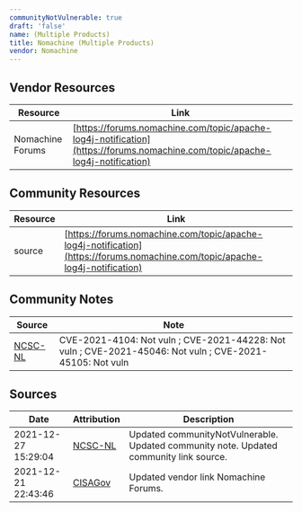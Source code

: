 ```yaml
---
communityNotVulnerable: true
draft: 'false'
name: (Multiple Products)
title: Nomachine (Multiple Products)
vendor: Nomachine
---
```


## Vendor Resources
| Resource | Link |
| --- | --- |
| Nomachine Forums | [https://forums.nomachine.com/topic/apache-log4j-notification](https://forums.nomachine.com/topic/apache-log4j-notification) |

## Community Resources
| Resource | Link |
| --- | --- |
| source | [https://forums.nomachine.com/topic/apache-log4j-notification](https://forums.nomachine.com/topic/apache-log4j-notification) |

## Community Notes
| Source | Note |
| --- | --- |
| [NCSC-NL](https://github.com/NCSC-NL/log4shell/blob/main/software/README.md) | CVE-2021-4104: Not vuln ; CVE-2021-44228: Not vuln ; CVE-2021-45046: Not vuln ; CVE-2021-45105: Not vuln </ul> |

## Sources
| Date | Attribution | Description |
| --- | --- | --- |
| 2021-12-27 15:29:04 | [NCSC-NL](https://github.com/NCSC-NL/log4shell/blob/main/software/README.md) | Updated communityNotVulnerable. Updated community note. Updated community link source.  |
| 2021-12-21 22:43:46 | [CISAGov](https://raw.githubusercontent.com/cisagov/log4j-affected-db/develop/README.md) | Updated vendor link Nomachine Forums.  |
